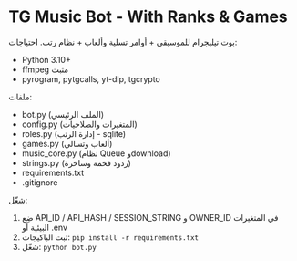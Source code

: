 # TG Music Bot - With Ranks & Games

بوت تيليجرام للموسيقى + أوامر تسلية وألعاب + نظام رتب.
احتياجات:
- Python 3.10+
- ffmpeg مثبت
- pyrogram, pytgcalls, yt-dlp, tgcrypto

ملفات:
- bot.py (الملف الرئيسي)
- config.py (المتغيرات والصلاحيات)
- roles.py (إدارة الرتب - sqlite)
- games.py (ألعاب وتسالي)
- music_core.py (نظام Queue وdownload)
- strings.py (ردود فخمة وساخرة)
- requirements.txt
- .gitignore

شغّل:
1. ضِع API_ID / API_HASH / SESSION_STRING و OWNER_ID في المتغيرات البيئية أو .env
2. ثبت الباكيجات: `pip install -r requirements.txt`
3. شغّل: `python bot.py`